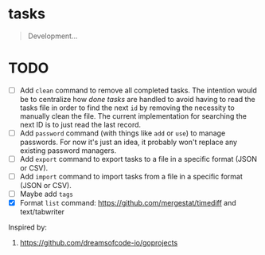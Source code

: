 # tasks

> Development...

# TODO

- [ ] Add `clean` command to remove all completed tasks. The intention would be to centralize how *done tasks* are handled to avoid having to read the tasks file in order to find the next `id` by removing the necessity to manually clean the file. The current implementation for searching the next ID is to just read the last record.
- [ ] Add `password` command (with things like `add` or `use`) to manage passwords. For now it's just an idea, it probably won't replace any existing password managers.
- [ ] Add `export` command to export tasks to a file in a specific format (JSON or CSV).
- [ ] Add `import` command to import tasks from a file in a specific format (JSON or CSV).
- [ ] Maybe add `tags`
- [x] Format `list` command: https://github.com/mergestat/timediff and text/tabwriter

Inspired by:
1. https://github.com/dreamsofcode-io/goprojects

